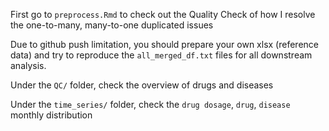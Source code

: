 First go to `preprocess.Rmd` to check out the Quality Check of how I resolve the one-to-many, many-to-one duplicated issues

Due to github push limitation, you should prepare your own xlsx (reference data) and try to reproduce the `all_merged_df.txt` files for all downstream analysis.

Under the `QC/` folder, check the overview of drugs and diseases

Under the `time_series/` folder, check the `drug dosage`, `drug`, `disease` monthly distribution